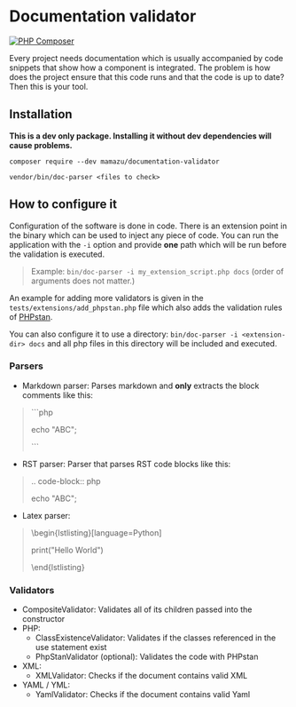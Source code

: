 # Documentation validator
[![PHP Composer](https://github.com/mamazu/documentation-parser/actions/workflows/php.yml/badge.svg?branch=master)](https://github.com/mamazu/documentation-parser/actions/workflows/php.yml)

Every project needs documentation which is usually accompanied by code snippets that show how a component is integrated. The problem is how does the project ensure that this code runs and that the code is up to date? Then this is your tool.

## Installation
**This is a dev only package. Installing it without dev dependencies will cause problems.**

`composer require --dev mamazu/documentation-validator`

`vendor/bin/doc-parser <files to check>`

## How to configure it
Configuration of the software is done in code. There is an extension point in the binary which can be used to inject any piece of code. You can run the application with the `-i` option and provide **one** path which will be run before the validation is executed.
>Example: `bin/doc-parser -i my_extension_script.php docs` (order of arguments does not matter.)

An example for adding more validators is given in the `tests/extensions/add_phpstan.php` file which also adds the validation rules of [PHPstan](https://github.com/phpstan/phpstan).

You can also configure it to use a directory: `bin/doc-parser -i <extension-dir> docs` and all php files in this directory will be included and executed.

### Parsers
* Markdown parser: Parses markdown and **only** extracts the block comments like this:
> \```php
>
>echo "ABC";
>
>\```
* RST parser: Parser that parses RST code blocks like this:
> .. code-block:: php
>
>   echo "ABC";
* Latex parser:
> \begin{lstlisting}[language=Python]
>
>    print("Hello World")
>
> \end{lstlisting}

### Validators
* CompositeValidator: Validates all of its children passed into the constructor
* PHP:
    * ClassExistenceValidator: Validates if the classes referenced in the use statement exist
    * PhpStanValidator (optional): Validates the code with PHPstan
* XML:
    * XMLValidator: Checks if the document contains valid XML
* YAML / YML:
    * YamlValidator: Checks if the document contains valid Yaml
